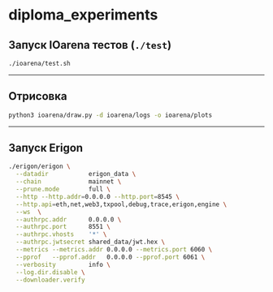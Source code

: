 # diploma_experiments

## Запуск IOarena тестов (`./test`)

```bash
./ioarena/test.sh   
```
---

## Отрисовка

```bash
python3 ioarena/draw.py -d ioarena/logs -o ioarena/plots
```

---

## Запуск Erigon


```bash
./erigon/erigon \
  --datadir           erigon_data \
  --chain             mainnet \
  --prune.mode        full \
  --http --http.addr=0.0.0.0 --http.port=8545 \
  --http.api=eth,net,web3,txpool,debug,trace,erigon,engine \
  --ws  \
  --authrpc.addr      0.0.0.0 \
  --authrpc.port      8551 \
  --authrpc.vhosts    '*' \
  --authrpc.jwtsecret shared_data/jwt.hex \
  --metrics --metrics.addr 0.0.0.0 --metrics.port 6060 \
  --pprof   --pprof.addr   0.0.0.0 --pprof.port 6061 \
  --verbosity         info \
  --log.dir.disable \
  --downloader.verify
```
